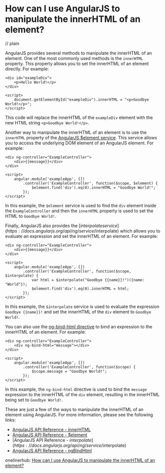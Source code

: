 # How can I use AngularJS to manipulate the innerHTML of an element?
// plain

AngularJS provides several methods to manipulate the innerHTML of an element. One of the most commonly used methods is the `innerHTML` property. This property allows you to set the innerHTML of an element directly. For example:

```
<div id="exampleDiv">
    <p>Hello World!</p>
</div>

<script>
    document.getElementById("exampleDiv").innerHTML = "<p>Goodbye World!</p>";
</script>
```

This code will replace the innerHTML of the `exampleDiv` element with the new HTML string `<p>Goodbye World!</p>`.

Another way to manipulate the innerHTML of an element is to use the `innerHTML` property of the [AngularJS $element service](https://docs.angularjs.org/api/ng/function/angular.element). This service allows you to access the underlying DOM element of an AngularJS element. For example:

```
<div ng-controller="ExampleController">
    <div>{{message}}</div>
</div>

<script>
    angular.module('exampleApp', [])
        .controller('ExampleController', function($scope, $element) {
            $element.find('div').eq(0).innerHTML = "Goodbye World!";
        });
</script>
```

In this example, the `$element` service is used to find the `div` element inside the `ExampleController` and then the `innerHTML` property is used to set the HTML to `Goodbye World!`.

Finally, AngularJS also provides the [$interpolate service](https://docs.angularjs.org/api/ng/service/$interpolate) which allows you to evaluate an expression and set the innerHTML of an element. For example:

```
<div ng-controller="ExampleController">
    <div>{{message}}</div>
</div>

<script>
    angular.module('exampleApp', [])
        .controller('ExampleController', function($scope, $interpolate) {
            var html = $interpolate("Goodbye {{name}}!")({name: "World"});
            $element.find('div').eq(0).innerHTML = html;
        });
</script>
```

In this example, the `$interpolate` service is used to evaluate the expression `Goodbye {{name}}!` and set the innerHTML of the `div` element to `Goodbye World!`.

You can also use the [ng-bind-html directive](https://docs.angularjs.org/api/ng/directive/ngBindHtml) to bind an expression to the innerHTML of an element. For example:

```
<div ng-controller="ExampleController">
    <div ng-bind-html="message"></div>
</div>

<script>
    angular.module('exampleApp', [])
        .controller('ExampleController', function($scope) {
            $scope.message = "Goodbye World!";
        });
</script>
```

In this example, the `ng-bind-html` directive is used to bind the `message` expression to the innerHTML of the `div` element, resulting in the innerHTML being set to `Goodbye World!`.

These are just a few of the ways to manipulate the innerHTML of an element using AngularJS. For more information, please see the following links:

- [AngularJS API Reference - innerHTML](https://docs.angularjs.org/api/ng/directive/ngBindHtml)
- [AngularJS API Reference - $element](https://docs.angularjs.org/api/ng/function/angular.element)
- [AngularJS API Reference - $interpolate](https://docs.angularjs.org/api/ng/service/$interpolate)
- [AngularJS API Reference - ngBindHtml](https://docs.angularjs.org/api/ng/directive/ngBindHtml)

onelinerhub: [How can I use AngularJS to manipulate the innerHTML of an element?](https://onelinerhub.com/angularjs/how-can-i-use-angularjs-to-manipulate-the-innerhtml-of-an-element)
